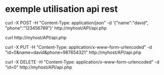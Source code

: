 # exemple utilisation api rest

curl -X POST -H "Content-Type: application/json" -d '{"name":"david", "phone":"123456789"}' http://myhost/API/api.php

curl http://myhost/API/api.php

curl -X PUT -H "Content-Type: application/x-www-form-urlencoded" -d "id=0&name=david&phone=987654321" http://myhost/API/api.php

curl -X DELETE -H "Content-Type: application/x-www-form-urlencoded" -d "id=0" http://myhost/API/api.php
